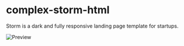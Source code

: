 # complex-storm-html
Storm is a dark and fully responsive landing page template for startups.

![Preview](https://cdn.discordapp.com/attachments/704290278026117151/1002871107264725093/unknown.png)
